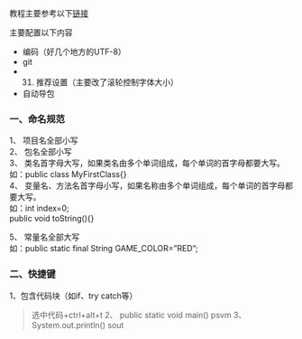 教程主要参考以下[链接](https://cdk8s.gitbook.io/github/)

主要配置以下内容
- 编码（好几个地方的UTF-8）
- git
- 31. 推荐设置（主要改了滚轮控制字体大小）
- 自动导包

### 一、命名规范
1、 项目名全部小写  
2、 包名全部小写  
3、 类名首字母大写，如果类名由多个单词组成，每个单词的首字母都要大写。  
如：public class MyFirstClass{}  
4、 变量名、方法名首字母小写，如果名称由多个单词组成，每个单词的首字母都要大写。  
如：int index=0;  
public void toString(){}  
  
5、 常量名全部大写  
如：public static final String GAME_COLOR=”RED”;  

### 二、快捷键
1、包含代码块（如if、try catch等）
> 选中代码+ctrl+alt+t
2、 public static void main()
> psvm
3、 System.out.println()
> sout
